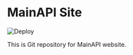 # MainAPI Site

![Deploy](https://github.com/husenisme/mainapi-site/workflows/Deploy/badge.svg)

This is Git repository for MainAPI website.
